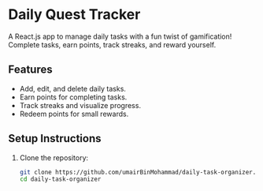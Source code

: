 # Daily Quest Tracker

A React.js app to manage daily tasks with a fun twist of gamification! Complete tasks, earn points, track streaks, and reward yourself.

## Features
- Add, edit, and delete daily tasks.
- Earn points for completing tasks.
- Track streaks and visualize progress.
- Redeem points for small rewards.

## Setup Instructions

1. Clone the repository:
   ```bash
   git clone https://github.com/umairBinMohammad/daily-task-organizer.git
   cd daily-task-organizer
